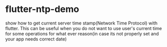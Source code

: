 # flutter-ntp-demo
show how to get current server time stamp(Network Time Protocol) with flutter. This can be useful when you do not want to use user's current time for some operations for what ever reason(in case its not properly set and your app needs correct date) 
